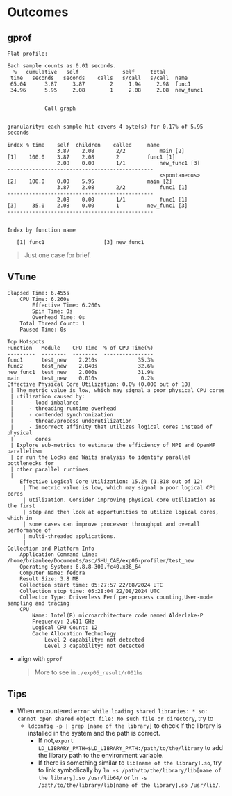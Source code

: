 # Outcomes
## gprof
```shell
Flat profile:

Each sample counts as 0.01 seconds.
  %   cumulative   self              self     total           
 time   seconds   seconds    calls   s/call   s/call  name    
 65.04      3.87     3.87        2     1.94     2.98  func1
 34.96      5.95     2.08        1     2.08     2.08  new_func1


			Call graph


granularity: each sample hit covers 4 byte(s) for 0.17% of 5.95 seconds

index % time    self  children    called     name
                3.87    2.08       2/2           main [2]
[1]    100.0    3.87    2.08       2         func1 [1]
                2.08    0.00       1/1           new_func1 [3]
-----------------------------------------------
                                                 <spontaneous>
[2]    100.0    0.00    5.95                 main [2]
                3.87    2.08       2/2           func1 [1]
-----------------------------------------------
                2.08    0.00       1/1           func1 [1]
[3]     35.0    2.08    0.00       1         new_func1 [3]
-----------------------------------------------


Index by function name

   [1] func1                   [3] new_func1
```
> Just one case for brief.

## VTune
```shell
Elapsed Time: 6.455s
    CPU Time: 6.260s
        Effective Time: 6.260s
        Spin Time: 0s
        Overhead Time: 0s
    Total Thread Count: 1
    Paused Time: 0s

Top Hotspots
Function   Module    CPU Time  % of CPU Time(%)
---------  --------  --------  ----------------
func1      test_new    2.210s             35.3%
func2      test_new    2.040s             32.6%
new_func1  test_new    2.000s             31.9%
main       test_new    0.010s              0.2%
Effective Physical Core Utilization: 0.0% (0.000 out of 10)
 | The metric value is low, which may signal a poor physical CPU cores
 | utilization caused by:
 |     - load imbalance
 |     - threading runtime overhead
 |     - contended synchronization
 |     - thread/process underutilization
 |     - incorrect affinity that utilizes logical cores instead of physical
 |       cores
 | Explore sub-metrics to estimate the efficiency of MPI and OpenMP parallelism
 | or run the Locks and Waits analysis to identify parallel bottlenecks for
 | other parallel runtimes.
 |
    Effective Logical Core Utilization: 15.2% (1.818 out of 12)
     | The metric value is low, which may signal a poor logical CPU cores
     | utilization. Consider improving physical core utilization as the first
     | step and then look at opportunities to utilize logical cores, which in
     | some cases can improve processor throughput and overall performance of
     | multi-threaded applications.
     |
Collection and Platform Info
    Application Command Line: /home/brianlee/Documents/asc/SHU_CAE/exp06-profiler/test_new 
    Operating System: 6.8.8-300.fc40.x86_64 
    Computer Name: fedora
    Result Size: 3.8 MB 
    Collection start time: 05:27:57 22/08/2024 UTC
    Collection stop time: 05:28:04 22/08/2024 UTC
    Collector Type: Driverless Perf per-process counting,User-mode sampling and tracing
    CPU
        Name: Intel(R) microarchitecture code named Alderlake-P
        Frequency: 2.611 GHz
        Logical CPU Count: 12
        Cache Allocation Technology
            Level 2 capability: not detected
            Level 3 capability: not detected
```
* align with `gprof`
  > More to see in `./exp06_result/r001hs`

## Tips
* When encountered `error while loading shared libraries: *.so: cannot open shared object file: No such file or directory`, try to
  * `ldconfig -p | grep [name of the library]` to check if the library is installed in the system and the path is correct.
    * If not,`export LD_LIBRARY_PATH=$LD_LIBRARY_PATH:/path/to/the/library` to add the library path to the environment variable.
    * If there is something similar to `lib[name of the library].so`, try to link symbolically by `ln -s /path/to/the/library/lib[name of the library].so /usr/lib64/` or `ln -s /path/to/the/library/lib[name of the library].so /usr/lib/`.
